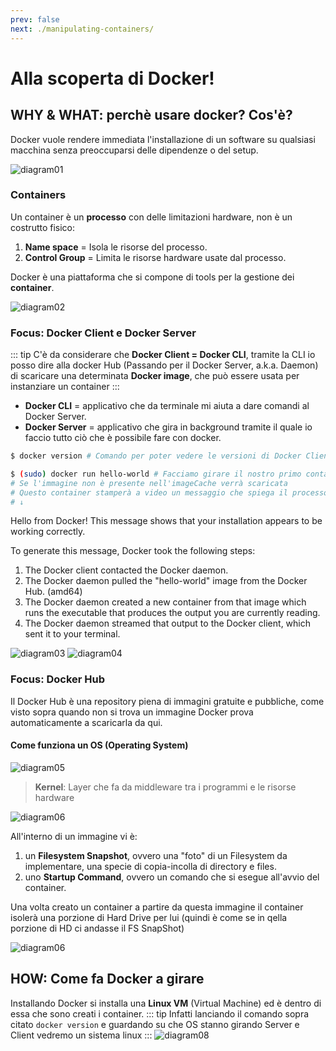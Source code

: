 ```yaml
---
prev: false
next: ./manipulating-containers/
---
```

# Alla scoperta di Docker!

## WHY & WHAT: perchè usare docker? Cos'è?
Docker vuole rendere immediata l'installazione di un software su qualsiasi macchina senza preoccuparsi delle dipendenze o del setup.

![diagram01](./assets/diagram-01.png)

### Containers
Un container è un **processo** con delle limitazioni hardware, non è un costrutto fisico:
1. **Name space** = Isola le risorse del processo.
2. **Control Group** = Limita le risorse hardware usate dal processo.

Docker è una piattaforma che si compone di tools per la gestione dei **container**.

![diagram02](./assets/diagram-02.png)

### Focus: Docker Client e Docker Server
::: tip
C'è da considerare che **Docker Client = Docker CLI**, tramite la CLI io posso dire alla docker Hub (Passando per il Docker Server, a.k.a. Daemon) di scaricare una determinata **Docker image**, che può essere usata per instanziare un container
:::
- **Docker CLI** = applicativo che da terminale mi aiuta a dare comandi al Docker Server.
- **Docker Server** = applicativo che gira in background tramite il quale io faccio tutto ciò che è possibile fare con docker.
``` bash
$ docker version # Comando per poter vedere le versioni di Docker Client/Server ed altre info (come la versione di golang usata da Docker)

$ (sudo) docker run hello-world # Facciamo girare il nostro primo container!
# Se l'immagine non è presente nell'imageCache verrà scaricata
# Questo container stamperà a video un messaggio che spiega il processo fatto da docker per fare girare un container
# ↓
```
Hello from Docker!
This message shows that your installation appears to be working correctly.

To generate this message, Docker took the following steps:
 1. The Docker client contacted the Docker daemon.
 2. The Docker daemon pulled the "hello-world" image from the Docker Hub.
    (amd64)
 3. The Docker daemon created a new container from that image which runs the
    executable that produces the output you are currently reading.
 4. The Docker daemon streamed that output to the Docker client, which sent it
    to your terminal.


![diagram03](./assets/diagram-03.png)
![diagram04](./assets/diagram-04.png)

### Focus: Docker Hub
Il Docker Hub è una repository piena di immagini gratuite e pubbliche, come visto sopra quando non si trova un immagine Docker prova automaticamente a scaricarla da qui.

#### Come funziona un OS (Operating System)
![diagram05](./assets/diagram-05.png)
> **Kernel**: Layer che fa da middleware tra i programmi e le risorse hardware

![diagram06](./assets/diagram-06.png)

All'interno di un immagine vi è:
1. un **Filesystem Snapshot**, ovvero una "foto" di un Filesystem da implementare, una specie di copia-incolla di directory e files.
2. uno **Startup Command**, ovvero un comando che si esegue all'avvio del container.

Una volta creato un container a partire da questa immagine il container isolerà una porzione di Hard Drive per lui (quindi è come se in qella porzione di HD ci andasse il FS SnapShot)

![diagram06](./assets/diagram-07.png)

## HOW: Come fa Docker a girare
Installando Docker si installa una **Linux VM** (Virtual Machine) ed è dentro di essa che sono creati i container.
::: tip
Infatti lanciando il comando sopra citato `docker version` e guardando su che OS stanno girando Server e Client vedremo un sistema linux
:::
![diagram08](./assets/diagram-08.png)